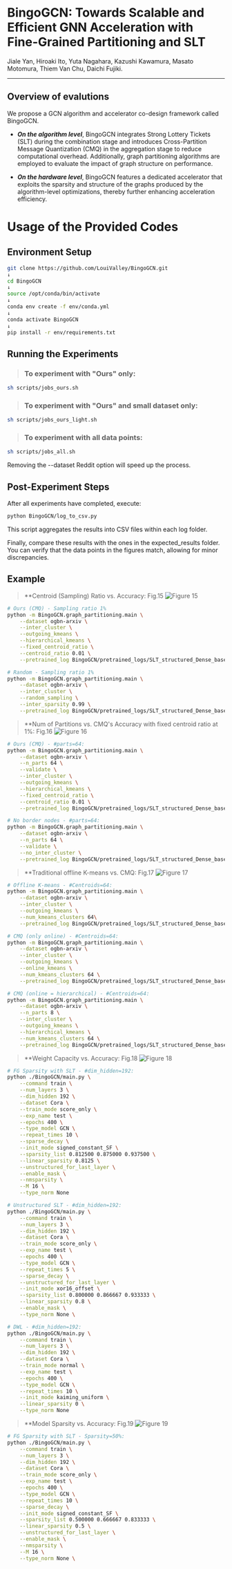 # BingoGCN: Towards Scalable and Efficient GNN Acceleration with Fine-Grained Partitioning and SLT


Jiale Yan, Hiroaki Ito, Yuta Nagahara, Kazushi Kawamura, Masato Motomura, Thiem Van Chu, Daichi Fujiki.

---

## Overview of evalutions

We propose a GCN algorithm and accelerator co-design framework called BingoGCN.

* ***On the algorithm level***, BingoGCN integrates Strong Lottery Tickets (SLT) during the combination stage and introduces Cross-Partition Message Quantization (CMQ) in the aggregation stage to reduce computational overhead. Additionally, graph partitioning algorithms are employed to evaluate the impact of graph structure on performance.

* ***On the hardware level***, BingoGCN features a dedicated accelerator that exploits the sparsity and structure of the graphs produced by the algorithm-level optimizations, thereby further enhancing acceleration efficiency.



<!-- ```bash
# Python and PyTorch versions
Python version: 3.10.8
PyTorch version: 1.13.0+cu117

# Install required packages
pip install pymetis         # For METIS partitioning
pip install torch_geometric # For accessing datasets
``` -->

<!-- This release contains codes focusing on the algorithmic part described in the paper.

> **Offline METIS Graph Partitioning for Fig.1 in the paper.**
> Dataset: OGBN-Arxiv with varying numbers of partitions
> Code location: ./offline-METIS/ -->


# Usage of the Provided Codes

## Environment Setup
```bash
git clone https://github.com/LouiValley/BingoGCN.git
↓
cd BingoGCN
↓
source /opt/conda/bin/activate
↓
conda env create -f env/conda.yml
↓
conda activate BingoGCN
↓
pip install -r env/requirements.txt
```

<!-- # pip install torch==1.13.0+cu116 torchvision==0.14.0+cu116 torchaudio==0.13.0 --extra-index-url https://download.pytorch.org/whl/cu116
# ↓
# pip install \
#   https://data.pyg.org/whl/torch-1.13.0+cu116/torch_scatter-2.1.1%2Bpt113cu116-cp39-cp39-linux_x86_64.whl \
#   https://data.pyg.org/whl/torch-1.13.0+cu116/torch_sparse-0.6.17%2Bpt113cu116-cp39-cp39-linux_x86_64.whl \
#   https://data.pyg.org/whl/torch-1.13.0+cu116/torch_cluster-1.6.1%2Bpt113cu116-cp39-cp39-linux_x86_64.whl \
#   https://data.pyg.org/whl/torch-1.13.0+cu116/torch_spline_conv-1.2.2%2Bpt113cu116-cp39-cp39-linux_x86_64.whl \
#   torch-geometric
# ↓ -->

## Running the Experiments

> ### To experiment with "Ours" only:
```bash
sh scripts/jobs_ours.sh
```
> ### To experiment with "Ours" and small dataset only:
```bash
sh scripts/jobs_ours_light.sh
```
> ### To experiment with all data points:
```bash
sh scripts/jobs_all.sh
```

Removing the --dataset Reddit option will speed up the process.

## Post-Experiment Steps
After all experiments have completed, execute:

```bash
python BingoGCN/log_to_csv.py
```
This script aggregates the results into CSV files within each log folder.

Finally, compare these results with the ones in the expected_results folder.
You can verify that the data points in the figures match, allowing for minor discrepancies.

## Example
> **Centroid (Sampling) Ratio vs. Accuracy: Fig.15
![Figure 15](images/Fig15.svg)
```bash
# Ours (CMQ) - Sampling ratio 1%
python -m BingoGCN.graph_partitioning.main \
    --dataset ogbn-arxiv \
    --inter_cluster \
    --outgoing_kmeans \
    --hierarchical_kmeans \
    --fixed_centroid_ratio \
    --centroid_ratio 0.01 \
    --pretrained_log BingoGCN/pretrained_logs/SLT_structured_Dense_baseline/GCN/ogbn-arxiv/SLT_structured_Dense_baseline_GCN_HD192_ogbn-arxiv_L4_S0.log

# Random - Sampling ratio 1%
python -m BingoGCN.graph_partitioning.main \
    --dataset ogbn-arxiv \
    --inter_cluster \
    --random_sampling \
    --inter_sparsity 0.99 \
    --pretrained_log BingoGCN/pretrained_logs/SLT_structured_Dense_baseline/GCN/ogbn-arxiv/SLT_structured_Dense_baseline_GCN_HD192_ogbn-arxiv_L4_S0.log
```

> **Num of Partitions vs. CMQ's Accuracy with fixed centroid ratio at 1%: Fig.16
![Figure 16](images/Fig16.svg)
```bash
# Ours (CMQ) - #parts=64:
python -m BingoGCN.graph_partitioning.main \
    --dataset ogbn-arxiv \
    --n_parts 64 \
    --validate \
    --inter_cluster \
    --outgoing_kmeans \
    --hierarchical_kmeans \
    --fixed_centroid_ratio \
    --centroid_ratio 0.01 \
    --pretrained_log BingoGCN/pretrained_logs/SLT_structured_Dense_baseline/GCN/ogbn-arxiv/SLT_structured_Dense_baseline_GCN_HD192_ogbn-arxiv_L4_S0.log

# No border nodes - #parts=64:
python -m BingoGCN.graph_partitioning.main \
    --dataset ogbn-arxiv \
    --n_parts 64 \
    --validate \
    --no_inter_cluster \
    --pretrained_log BingoGCN/pretrained_logs/SLT_structured_Dense_baseline/GCN/ogbn-arxiv/SLT_structured_Dense_baseline_GCN_HD192_ogbn-arxiv_L4_S0.log
```

> **Traditional offline K-means vs. CMQ: Fig.17
![Figure 17](images/Fig17.svg)
```bash
# Offline K-means - #Centroids=64:
python -m BingoGCN.graph_partitioning.main \
    --dataset ogbn-arxiv \
    --inter_cluster \
    --outgoing_kmeans \
    --num_kmeans_clusters 64\
    --pretrained_log BingoGCN/pretrained_logs/SLT_structured_Dense_baseline/GCN/ogbn-arxiv/SLT_structured_Dense_baseline_GCN_HD192_ogbn-arxiv_L4_S0.log

# CMQ (only online) - #Centroids=64:
python -m BingoGCN.graph_partitioning.main \
    --dataset ogbn-arxiv \
    --inter_cluster \
    --outgoing_kmeans \
    --online_kmeans \
    --num_kmeans_clusters 64 \
    --pretrained_log BingoGCN/pretrained_logs/SLT_structured_Dense_baseline/GCN/ogbn-arxiv/SLT_structured_Dense_baseline_GCN_HD192_ogbn-arxiv_L4_S0.log

# CMQ (online = hierarchical) - #Centroids=64:
python -m BingoGCN.graph_partitioning.main \
    --dataset ogbn-arxiv \
    --n_parts 8 \
    --inter_cluster \
    --outgoing_kmeans \
    --hierarchical_kmeans \
    --num_kmeans_clusters 64 \
    --pretrained_log BingoGCN/pretrained_logs/SLT_structured_Dense_baseline/GCN/ogbn-arxiv/SLT_structured_Dense_baseline_GCN_HD192_ogbn-arxiv_L4_S0.log
```

> **Weight Capacity vs. Accuracy: Fig.18
![Figure 18](images/Fig18.svg)
```bash
# FG Sparsity with SLT - #dim_hidden=192:
python ./BingoGCN/main.py \
    --command train \
    --num_layers 3 \
    --dim_hidden 192 \
    --dataset Cora \
    --train_mode score_only \
    --exp_name test \
    --epochs 400 \
    --type_model GCN \
    --repeat_times 10 \
    --sparse_decay \
    --init_mode signed_constant_SF \
    --sparsity_list 0.812500 0.875000 0.937500 \
    --linear_sparsity 0.8125 \
    --unstructured_for_last_layer \
    --enable_mask \
    --nmsparsity \
    --M 16 \
    --type_norm None

# Unstructured SLT - #dim_hidden=192:
python ./BingoGCN/main.py \
    --command train \
    --num_layers 3 \
    --dim_hidden 192 \
    --dataset Cora \
    --train_mode score_only \
    --exp_name test \
    --epochs 400 \
    --type_model GCN \
    --repeat_times 5 \
    --sparse_decay \
    --unstructured_for_last_layer \
    --init_mode xor16_offset \
    --sparsity_list 0.800000 0.866667 0.933333 \
    --linear_sparsity 0.8 \
    --enable_mask \
    --type_norm None \

# DWL - #dim_hidden=192:
python ./BingoGCN/main.py \
    --command train \
    --num_layers 3 \
    --dim_hidden 192 \
    --dataset Cora \
    --train_mode normal \
    --exp_name test \
    --epochs 400 \
    --type_model GCN \
    --repeat_times 10 \
    --init_mode kaiming_uniform \
    --linear_sparsity 0 \
    --type_norm None
```

> **Model Sparsity vs. Accuracy: Fig.19
![Figure 19](images/Fig19.svg)
```bash
# FG Sparsity with SLT - Sparsity=50%:
python ./BingoGCN/main.py \
    --command train \
    --num_layers 3 \
    --dim_hidden 192 \
    --dataset Cora \
    --train_mode score_only \
    --exp_name test \
    --epochs 400 \
    --type_model GCN \
    --repeat_times 10 \
    --sparse_decay \
    --init_mode signed_constant_SF \
    --sparsity_list 0.500000 0.666667 0.833333 \
    --linear_sparsity 0.5 \
    --unstructured_for_last_layer \
    --enable_mask \
    --nmsparsity \
    --M 16 \
    --type_norm None \
```
<!--
Supported models
- 3/4 layer GCNs with 192 hidden dimensions.

Supported datasets
How to change the dataset "XXXX change path = load_dir"
- Cora
- CiteSeer
- Pubmed
- OGBN-Arxiv
- OGBN-Reddit
- Other graph-level tasks.
 -->
